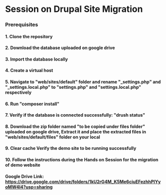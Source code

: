 # Session on Drupal Site Migration

### Prerequisites

#### 1. Clone the repository
#### 2. Download the database uploaded on google drive
#### 3. Import the database locally
#### 4. Create a virtual host
#### 5. Navigate to "web/sites/default" folder and rename "_settings.php" and "_settings.local.php" to "settings.php" and "settings.local.php" respectively
#### 6. Run "composer install"
#### 7. Verify if the database is connected successfully: "drush status"
#### 8. Download the zip folder named "to be copied under files folder" uploaded on google drive, Extract it and place the extracted files in "web/sites/default/files" folder on your local
#### 9. Clear cache Verify the demo site to be running successfully
#### 10. Follow the instructions during the Hands on Session for the migration of demo website

#### Google Drive Link: https://drive.google.com/drive/folders/1kU2rG4M_K5Me6ciuEFezhhPlYyoMW4l4?usp=sharing
